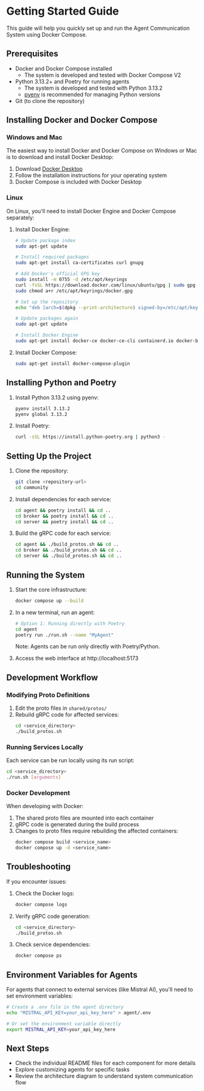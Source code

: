 # Getting Started Guide

This guide will help you quickly set up and run the Agent Communication System using Docker Compose.

## Prerequisites

- Docker and Docker Compose installed
  - The system is developed and tested with Docker Compose V2
- Python 3.13.2+ and Poetry for running agents
  - The system is developed and tested with Python 3.13.2
  - [pyenv](https://github.com/pyenv/pyenv) is recommended for managing Python versions
- Git (to clone the repository)

## Installing Docker and Docker Compose

### Windows and Mac

The easiest way to install Docker and Docker Compose on Windows or Mac is to download and install Docker Desktop:

1. Download [Docker Desktop](https://www.docker.com/products/docker-desktop)
2. Follow the installation instructions for your operating system
3. Docker Compose is included with Docker Desktop

### Linux

On Linux, you'll need to install Docker Engine and Docker Compose separately:

1. Install Docker Engine:
   ```bash
   # Update package index
   sudo apt-get update

   # Install required packages
   sudo apt-get install ca-certificates curl gnupg

   # Add Docker's official GPG key
   sudo install -m 0755 -d /etc/apt/keyrings
   curl -fsSL https://download.docker.com/linux/ubuntu/gpg | sudo gpg --dearmor -o /etc/apt/keyrings/docker.gpg
   sudo chmod a+r /etc/apt/keyrings/docker.gpg

   # Set up the repository
   echo "deb [arch=$(dpkg --print-architecture) signed-by=/etc/apt/keyrings/docker.gpg] https://download.docker.com/linux/ubuntu $(. /etc/os-release && echo $VERSION_CODENAME) stable" | sudo tee /etc/apt/sources.list.d/docker.list > /dev/null

   # Update packages again
   sudo apt-get update

   # Install Docker Engine
   sudo apt-get install docker-ce docker-ce-cli containerd.io docker-buildx-plugin docker-compose-plugin
   ```

2. Install Docker Compose:
   ```bash
   sudo apt-get install docker-compose-plugin
   ```

## Installing Python and Poetry

1. Install Python 3.13.2 using pyenv:
   ```bash
   pyenv install 3.13.2
   pyenv global 3.13.2
   ```

2. Install Poetry:
   ```bash
   curl -sSL https://install.python-poetry.org | python3 -
   ```

## Setting Up the Project

1. Clone the repository:
   ```bash
   git clone <repository-url>
   cd community
   ```

2. Install dependencies for each service:
   ```bash
   cd agent && poetry install && cd ..
   cd broker && poetry install && cd ..
   cd server && poetry install && cd ..
   ```

3. Build the gRPC code for each service:
   ```bash
   cd agent && ./build_protos.sh && cd ..
   cd broker && ./build_protos.sh && cd ..
   cd server && ./build_protos.sh && cd ..
   ```

## Running the System

1. Start the core infrastructure:
   ```bash
   docker compose up --build
   ```

2. In a new terminal, run an agent:
   ```bash
   # Option 1: Running directly with Poetry
   cd agent
   poetry run ./run.sh --name "MyAgent"
   
   ```

   Note: Agents can be run only directly with Poetry/Python.

3. Access the web interface at http://localhost:5173

## Development Workflow

### Modifying Proto Definitions

1. Edit the proto files in `shared/protos/`
2. Rebuild gRPC code for affected services:
   ```bash
   cd <service_directory>
   ./build_protos.sh
   ```

### Running Services Locally

Each service can be run locally using its run script:

```bash
cd <service_directory>
./run.sh [arguments]
```

### Docker Development

When developing with Docker:

1. The shared proto files are mounted into each container
2. gRPC code is generated during the build process
3. Changes to proto files require rebuilding the affected containers:
   ```bash
   docker compose build <service_name>
   docker compose up -d <service_name>
   ```

## Troubleshooting

If you encounter issues:

1. Check the Docker logs:
   ```bash
   docker compose logs
   ```

2. Verify gRPC code generation:
   ```bash
   cd <service_directory>
   ./build_protos.sh
   ```

3. Check service dependencies:
   ```bash
   docker compose ps
   ```

## Environment Variables for Agents

For agents that connect to external services (like Mistral AI), you'll need to set environment variables:

```bash
# Create a .env file in the agent directory
echo "MISTRAL_API_KEY=your_api_key_here" > agent/.env

# Or set the environment variable directly
export MISTRAL_API_KEY=your_api_key_here
```

## Next Steps

- Check the individual README files for each component for more details
- Explore customizing agents for specific tasks
- Review the architecture diagram to understand system communication flow 